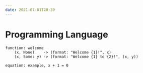 ```yaml
---
date: 2021-07-01T20:39
---
```


# Programming Language

```
function: welcome
    (x, None)    -> (format: "Welcome {1}!", x)
    (x, Some: y) -> (format: "Welcome {1} to {2}!", (x, y))

equation: example, x + 1 = 0
```
